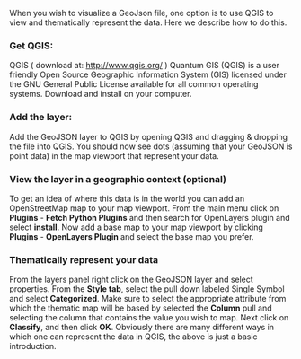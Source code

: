 When you wish to visualize a GeoJson file, one option is to use QGIS to view and thematically represent the data. Here we describe how to do this.

### Get QGIS:
QGIS ( download at: http://www.qgis.org/ ) Quantum GIS (QGIS) is a user friendly Open Source Geographic Information System (GIS) licensed under the GNU General Public License available for all common operating systems. Download and install on your computer.

### Add the layer:
Add the GeoJSON layer to QGIS by opening QGIS and dragging & dropping the file into QGIS.
You should now see dots (assuming that your GeoJSON is point data) in the map viewport that represent your data. 

### View the layer in a geographic context (optional)
To get an idea of where this data is in the world you can add an OpenStreetMap map to your map viewport. From the main menu click on **Plugins** - **Fetch Python Plugins** and then search for OpenLayers plugin and select **install**. Now add a base map to your map viewport by clicking **Plugins** - **OpenLayers Plugin** and select the base map you prefer.

### Thematically represent your data
From the layers panel right click on the GeoJSON layer and select properties. From the **Style tab**, select the pull down labeled Single Symbol and select **Categorized**. Make sure to select the appropriate attribute from which the thematic map will be based by selected the **Column** pull and selecting the column that contains the value you wish to map. Next click on **Classify**, and then click **OK**.
Obviously there are many different ways in which one can represent the data in QGIS, the above is just a basic introduction.